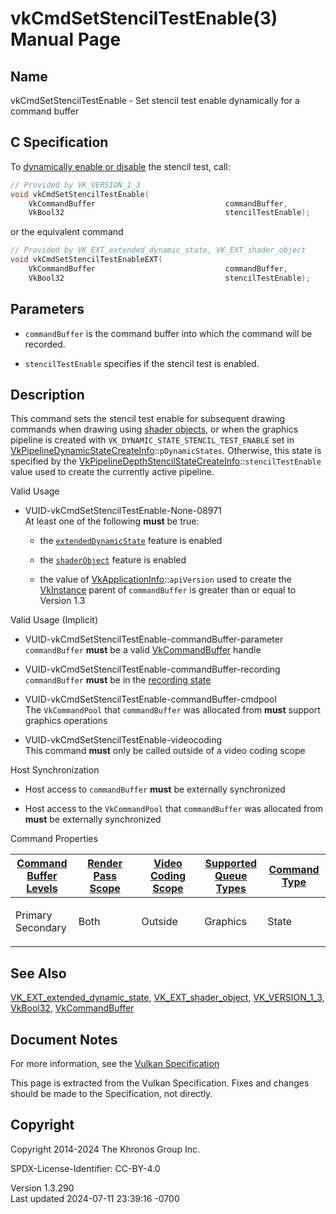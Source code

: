 # vkCmdSetStencilTestEnable(3) Manual Page

## Name

vkCmdSetStencilTestEnable - Set stencil test enable dynamically for a
command buffer



## <a href="#_c_specification" class="anchor"></a>C Specification

To <a
href="https://registry.khronos.org/vulkan/specs/1.3-extensions/html/vkspec.html#pipelines-dynamic-state"
target="_blank" rel="noopener">dynamically enable or disable</a> the
stencil test, call:

``` c
// Provided by VK_VERSION_1_3
void vkCmdSetStencilTestEnable(
    VkCommandBuffer                             commandBuffer,
    VkBool32                                    stencilTestEnable);
```

or the equivalent command

``` c
// Provided by VK_EXT_extended_dynamic_state, VK_EXT_shader_object
void vkCmdSetStencilTestEnableEXT(
    VkCommandBuffer                             commandBuffer,
    VkBool32                                    stencilTestEnable);
```

## <a href="#_parameters" class="anchor"></a>Parameters

- `commandBuffer` is the command buffer into which the command will be
  recorded.

- `stencilTestEnable` specifies if the stencil test is enabled.

## <a href="#_description" class="anchor"></a>Description

This command sets the stencil test enable for subsequent drawing
commands when drawing using <a
href="https://registry.khronos.org/vulkan/specs/1.3-extensions/html/vkspec.html#shaders-objects"
target="_blank" rel="noopener">shader objects</a>, or when the graphics
pipeline is created with `VK_DYNAMIC_STATE_STENCIL_TEST_ENABLE` set in
[VkPipelineDynamicStateCreateInfo](https://registry.khronos.org/vulkan/specs/1.3-extensions/man/html/VkPipelineDynamicStateCreateInfo.html)::`pDynamicStates`.
Otherwise, this state is specified by the
[VkPipelineDepthStencilStateCreateInfo](https://registry.khronos.org/vulkan/specs/1.3-extensions/man/html/VkPipelineDepthStencilStateCreateInfo.html)::`stencilTestEnable`
value used to create the currently active pipeline.

Valid Usage

- <a href="#VUID-vkCmdSetStencilTestEnable-None-08971"
  id="VUID-vkCmdSetStencilTestEnable-None-08971"></a>
  VUID-vkCmdSetStencilTestEnable-None-08971  
  At least one of the following **must** be true:

  - the [`extendedDynamicState`](#features-extendedDynamicState) feature
    is enabled

  - the [`shaderObject`](#features-shaderObject) feature is enabled

  - the value of
    [VkApplicationInfo](https://registry.khronos.org/vulkan/specs/1.3-extensions/man/html/VkApplicationInfo.html)::`apiVersion` used to
    create the [VkInstance](https://registry.khronos.org/vulkan/specs/1.3-extensions/man/html/VkInstance.html) parent of `commandBuffer`
    is greater than or equal to Version 1.3

Valid Usage (Implicit)

- <a href="#VUID-vkCmdSetStencilTestEnable-commandBuffer-parameter"
  id="VUID-vkCmdSetStencilTestEnable-commandBuffer-parameter"></a>
  VUID-vkCmdSetStencilTestEnable-commandBuffer-parameter  
  `commandBuffer` **must** be a valid
  [VkCommandBuffer](https://registry.khronos.org/vulkan/specs/1.3-extensions/man/html/VkCommandBuffer.html) handle

- <a href="#VUID-vkCmdSetStencilTestEnable-commandBuffer-recording"
  id="VUID-vkCmdSetStencilTestEnable-commandBuffer-recording"></a>
  VUID-vkCmdSetStencilTestEnable-commandBuffer-recording  
  `commandBuffer` **must** be in the [recording
  state](#commandbuffers-lifecycle)

- <a href="#VUID-vkCmdSetStencilTestEnable-commandBuffer-cmdpool"
  id="VUID-vkCmdSetStencilTestEnable-commandBuffer-cmdpool"></a>
  VUID-vkCmdSetStencilTestEnable-commandBuffer-cmdpool  
  The `VkCommandPool` that `commandBuffer` was allocated from **must**
  support graphics operations

- <a href="#VUID-vkCmdSetStencilTestEnable-videocoding"
  id="VUID-vkCmdSetStencilTestEnable-videocoding"></a>
  VUID-vkCmdSetStencilTestEnable-videocoding  
  This command **must** only be called outside of a video coding scope

Host Synchronization

- Host access to `commandBuffer` **must** be externally synchronized

- Host access to the `VkCommandPool` that `commandBuffer` was allocated
  from **must** be externally synchronized

Command Properties

<table class="tableblock frame-all grid-all stretch">
<colgroup>
<col style="width: 20%" />
<col style="width: 20%" />
<col style="width: 20%" />
<col style="width: 20%" />
<col style="width: 20%" />
</colgroup>
<thead>
<tr>
<th class="tableblock halign-left valign-top"><a
href="#VkCommandBufferLevel">Command Buffer Levels</a></th>
<th class="tableblock halign-left valign-top"><a
href="#vkCmdBeginRenderPass">Render Pass Scope</a></th>
<th class="tableblock halign-left valign-top"><a
href="#vkCmdBeginVideoCodingKHR">Video Coding Scope</a></th>
<th class="tableblock halign-left valign-top"><a
href="#VkQueueFlagBits">Supported Queue Types</a></th>
<th class="tableblock halign-left valign-top"><a
href="#fundamentals-queueoperation-command-types">Command Type</a></th>
</tr>
</thead>
<tbody>
<tr>
<td class="tableblock halign-left valign-top"><p>Primary<br />
Secondary</p></td>
<td class="tableblock halign-left valign-top"><p>Both</p></td>
<td class="tableblock halign-left valign-top"><p>Outside</p></td>
<td class="tableblock halign-left valign-top"><p>Graphics</p></td>
<td class="tableblock halign-left valign-top"><p>State</p></td>
</tr>
</tbody>
</table>

## <a href="#_see_also" class="anchor"></a>See Also

[VK_EXT_extended_dynamic_state](https://registry.khronos.org/vulkan/specs/1.3-extensions/man/html/VK_EXT_extended_dynamic_state.html),
[VK_EXT_shader_object](https://registry.khronos.org/vulkan/specs/1.3-extensions/man/html/VK_EXT_shader_object.html),
[VK_VERSION_1_3](https://registry.khronos.org/vulkan/specs/1.3-extensions/man/html/VK_VERSION_1_3.html), [VkBool32](https://registry.khronos.org/vulkan/specs/1.3-extensions/man/html/VkBool32.html),
[VkCommandBuffer](https://registry.khronos.org/vulkan/specs/1.3-extensions/man/html/VkCommandBuffer.html)

## <a href="#_document_notes" class="anchor"></a>Document Notes

For more information, see the <a
href="https://registry.khronos.org/vulkan/specs/1.3-extensions/html/vkspec.html#vkCmdSetStencilTestEnable"
target="_blank" rel="noopener">Vulkan Specification</a>

This page is extracted from the Vulkan Specification. Fixes and changes
should be made to the Specification, not directly.

## <a href="#_copyright" class="anchor"></a>Copyright

Copyright 2014-2024 The Khronos Group Inc.

SPDX-License-Identifier: CC-BY-4.0

Version 1.3.290  
Last updated 2024-07-11 23:39:16 -0700
